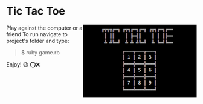 # Tic Tac Toe <br>
<img src="logo.png" align="right"/>

Play against the computer or a friend
To run navigate to project's folder and type:<br>
> $ ruby game.rb

Enjoy! :smiley: 
:o::x:
